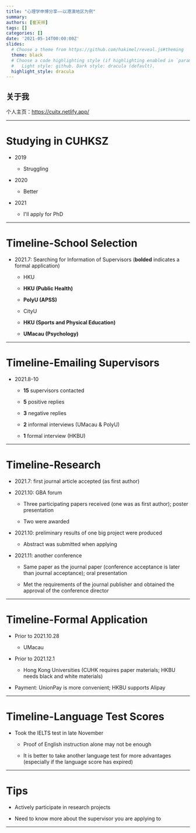 ```yaml
---
title: "心理学申博分享——以港澳地区为例"
summary: 
authors: [崔天祥]
tags: []
categories: []
date: '2021-05-14T00:00:00Z'
slides:
  # Choose a theme from https://github.com/hakimel/reveal.js#theming
  theme: black
  # Choose a code highlighting style (if highlighting enabled in `params.toml`)
  #   Light style: github. Dark style: dracula (default).
  highlight_style: dracula
---
```


## 关于我

个人主页：https://cuitx.netlify.app/

---

# Studying in CUHKSZ

- 2019

  - Struggling

- 2020

  - Better

- 2021

  - I'll apply for PhD

---

# Timeline-School Selection

- 2021.7: Searching for Information of Supervisors (**bolded** indicates a formal application)

  - HKU

  - **HKU (Public Health)**

  - **PolyU (APSS)**

  - CityU

  - **HKU (Sports and Physical Education)**

  - **UMacau (Psychology)**

---

# Timeline-Emailing Supervisors

- 2021.8-10

  - **15** supervisors contacted

  - **5** positive replies

  - **3** negative replies

  - **2** informal interviews (UMacau & PolyU)

  - **1** formal interview (HKBU)

---

# Timeline-Research

- 2021.7: first journal article accepted (as first author)

- 2021.10: GBA forum

  - Three participating papers received (one was as first author); poster presentation

  - Two were awarded

- 2021.10: preliminary results of one big project were produced

  - Abstract was submitted when applying

- 2021.11: another conference

  - Same paper as the journal paper (conference acceptance is later than journal acceptance); oral presentation

  - Met the requirements of the journal publisher and obtained the approval of the conference director

---

# Timeline-Formal Application

- Prior to 2021.10.28

  - UMacau

- Prior to 2021.12.1

  - Hong Kong Universities (CUHK requires paper materials; HKBU needs black and white materials)

- Payment: UnionPay is more convenient; HKBU supports Alipay

---

# Timeline-Language Test Scores

- Took the IELTS test in late November

  - Proof of English instruction alone may not be enough

  - It is better to take another language test for more advantages (especially if the language score has expired)

---

# Tips

- Actively participate in research projects

- Need to know more about the supervisor you are applying to

---
